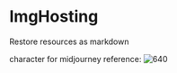 # ImgHosting
Restore resources as markdown

character for midjourney reference:
![640](https://github.com/user-attachments/assets/6145dd27-3015-400d-b7cf-23314c2d2414)
